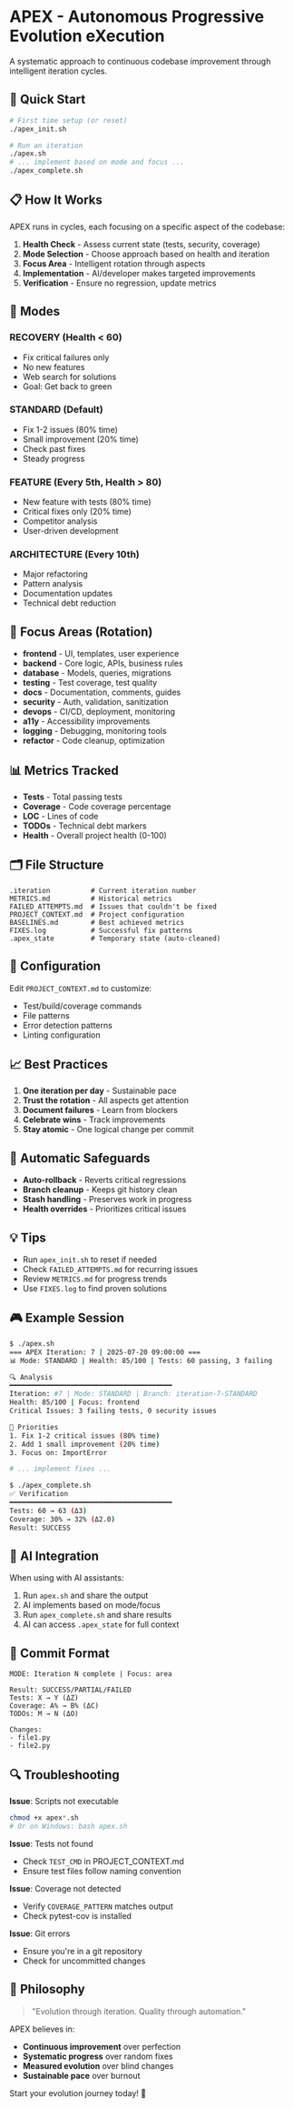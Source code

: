 # APEX - Autonomous Progressive Evolution eXecution

A systematic approach to continuous codebase improvement through intelligent iteration cycles.

## 🚀 Quick Start

```bash
# First time setup (or reset)
./apex_init.sh

# Run an iteration
./apex.sh
# ... implement based on mode and focus ...
./apex_complete.sh
```

## 📋 How It Works

APEX runs in cycles, each focusing on a specific aspect of the codebase:

1. **Health Check** - Assess current state (tests, security, coverage)
2. **Mode Selection** - Choose approach based on health and iteration
3. **Focus Area** - Intelligent rotation through aspects
4. **Implementation** - AI/developer makes targeted improvements
5. **Verification** - Ensure no regression, update metrics

## 🎯 Modes

### RECOVERY (Health < 60)
- Fix critical failures only
- No new features
- Web search for solutions
- Goal: Get back to green

### STANDARD (Default)
- Fix 1-2 issues (80% time)
- Small improvement (20% time)
- Check past fixes
- Steady progress

### FEATURE (Every 5th, Health > 80)
- New feature with tests (80% time)
- Critical fixes only (20% time)
- Competitor analysis
- User-driven development

### ARCHITECTURE (Every 10th)
- Major refactoring
- Pattern analysis
- Documentation updates
- Technical debt reduction

## 🔄 Focus Areas (Rotation)

- **frontend** - UI, templates, user experience
- **backend** - Core logic, APIs, business rules
- **database** - Models, queries, migrations
- **testing** - Test coverage, test quality
- **docs** - Documentation, comments, guides
- **security** - Auth, validation, sanitization
- **devops** - CI/CD, deployment, monitoring
- **a11y** - Accessibility improvements
- **logging** - Debugging, monitoring tools
- **refactor** - Code cleanup, optimization

## 📊 Metrics Tracked

- **Tests** - Total passing tests
- **Coverage** - Code coverage percentage
- **LOC** - Lines of code
- **TODOs** - Technical debt markers
- **Health** - Overall project health (0-100)

## 🗂️ File Structure

```
.iteration          # Current iteration number
METRICS.md          # Historical metrics
FAILED_ATTEMPTS.md  # Issues that couldn't be fixed
PROJECT_CONTEXT.md  # Project configuration
BASELINES.md        # Best achieved metrics
FIXES.log           # Successful fix patterns
.apex_state         # Temporary state (auto-cleaned)
```

## 🔧 Configuration

Edit `PROJECT_CONTEXT.md` to customize:
- Test/build/coverage commands
- File patterns
- Error detection patterns
- Linting configuration

## 📈 Best Practices

1. **One iteration per day** - Sustainable pace
2. **Trust the rotation** - All aspects get attention
3. **Document failures** - Learn from blockers
4. **Celebrate wins** - Track improvements
5. **Stay atomic** - One logical change per commit

## 🚨 Automatic Safeguards

- **Auto-rollback** - Reverts critical regressions
- **Branch cleanup** - Keeps git history clean
- **Stash handling** - Preserves work in progress
- **Health overrides** - Prioritizes critical issues

## 💡 Tips

- Run `apex_init.sh` to reset if needed
- Check `FAILED_ATTEMPTS.md` for recurring issues
- Review `METRICS.md` for progress trends
- Use `FIXES.log` to find proven solutions

## 🎮 Example Session

```bash
$ ./apex.sh
=== APEX Iteration: 7 | 2025-07-20 09:00:00 ===
📊 Mode: STANDARD | Health: 85/100 | Tests: 60 passing, 3 failing

🔍 Analysis
━━━━━━━━━━━━━━━━━━━━━━━━━━━━━━━━━━━━━━━━
Iteration: #7 | Mode: STANDARD | Branch: iteration-7-STANDARD
Health: 85/100 | Focus: frontend
Critical Issues: 3 failing tests, 0 security issues

🎯 Priorities
1. Fix 1-2 critical issues (80% time)
2. Add 1 small improvement (20% time)
3. Focus on: ImportError

# ... implement fixes ...

$ ./apex_complete.sh
✅ Verification
━━━━━━━━━━━━━━━━━━━━━━━━━━━━━━━━━━━━━━━━
Tests: 60 → 63 (Δ3)
Coverage: 30% → 32% (Δ2.0)
Result: SUCCESS
```

## 🤖 AI Integration

When using with AI assistants:
1. Run `apex.sh` and share the output
2. AI implements based on mode/focus
3. Run `apex_complete.sh` and share results
4. AI can access `.apex_state` for full context

## 📝 Commit Format

```
MODE: Iteration N complete | Focus: area

Result: SUCCESS/PARTIAL/FAILED
Tests: X → Y (ΔZ)
Coverage: A% → B% (ΔC)
TODOs: M → N (ΔO)

Changes:
- file1.py
- file2.py
```

## 🔍 Troubleshooting

**Issue**: Scripts not executable
```bash
chmod +x apex*.sh
# Or on Windows: bash apex.sh
```

**Issue**: Tests not found
- Check `TEST_CMD` in PROJECT_CONTEXT.md
- Ensure test files follow naming convention

**Issue**: Coverage not detected
- Verify `COVERAGE_PATTERN` matches output
- Check pytest-cov is installed

**Issue**: Git errors
- Ensure you're in a git repository
- Check for uncommitted changes

## 🌟 Philosophy

> "Evolution through iteration. Quality through automation."

APEX believes in:
- **Continuous improvement** over perfection
- **Systematic progress** over random fixes
- **Measured evolution** over blind changes
- **Sustainable pace** over burnout

Start your evolution journey today! 🚀